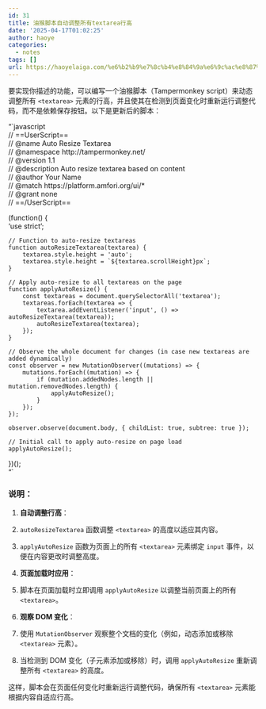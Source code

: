 ```yaml
---
id: 31
title: 油猴脚本自动调整所有textarea行高
date: '2025-04-17T01:02:25'
author: haoye
categories:
  - notes
tags: []
url: https://haoyelaiga.com/%e6%b2%b9%e7%8c%b4%e8%84%9a%e6%9c%ac%e8%87%aa%e5%8a%a8%e8%b0%83%e6%95%b4%e6%89%80%e6%9c%89textarea%e8%a1%8c%e9%ab%98/
---
```


要实现你描述的功能，可以编写一个油猴脚本（Tampermonkey script）来动态调整所有 `<textarea>` 元素的行高，并且使其在检测到页面变化时重新运行调整代码，而不是依赖保存按钮。以下是更新后的脚本：

“\`javascript\
// ==UserScript==\
// @name Auto Resize Textarea\
// @namespace http\://tampermonkey.net/\
// @version 1.1\
// @description Auto resize textarea based on content\
// @author Your Name\
// @match https\://platform.amfori.org/ui/\*\
// @grant none\
// ==/UserScript==

(function() {\
‘use strict’;

```
// Function to auto-resize textareas
function autoResizeTextarea(textarea) {
    textarea.style.height = 'auto';
    textarea.style.height = `${textarea.scrollHeight}px`;
}

// Apply auto-resize to all textareas on the page
function applyAutoResize() {
    const textareas = document.querySelectorAll('textarea');
    textareas.forEach(textarea => {
        textarea.addEventListener('input', () => autoResizeTextarea(textarea));
        autoResizeTextarea(textarea);
    });
}

// Observe the whole document for changes (in case new textareas are added dynamically)
const observer = new MutationObserver((mutations) => {
    mutations.forEach((mutation) => {
        if (mutation.addedNodes.length || mutation.removedNodes.length) {
            applyAutoResize();
        }
    });
});

observer.observe(document.body, { childList: true, subtree: true });

// Initial call to apply auto-resize on page load
applyAutoResize();
```

})();\
“\`

### 说明：

1. **自动调整行高**：

2. `autoResizeTextarea` 函数调整 `<textarea>` 的高度以适应其内容。

3. `applyAutoResize` 函数为页面上的所有 `<textarea>` 元素绑定 `input` 事件，以便在内容更改时调整高度。

4. **页面加载时应用**：

5. 脚本在页面加载时立即调用 `applyAutoResize` 以调整当前页面上的所有 `<textarea>`。

6. **观察 DOM 变化**：

7. 使用 `MutationObserver` 观察整个文档的变化（例如，动态添加或移除 `<textarea>` 元素）。

8. 当检测到 DOM 变化（子元素添加或移除）时，调用 `applyAutoResize` 重新调整所有 `<textarea>` 的高度。

这样，脚本会在页面任何变化时重新运行调整代码，确保所有 `<textarea>` 元素能根据内容自适应行高。

